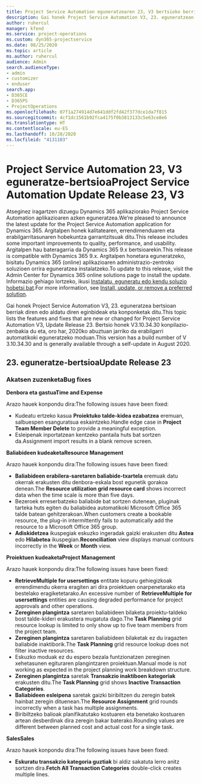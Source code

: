 ```yaml
---
title: Project Service Automation eguneratzearen 23, V3 bertsioko berrikuntzak edo aldaketak
description: Gai honek Project Service Automation V3, 23. eguneratzean erabilgarri dauden eginbideak eta konponketak ditu.
author: ruhercul
manager: kfend
ms.service: project-operations
ms.custom: dyn365-projectservice
ms.date: 08/25/2020
ms.topic: article
ms.author: ruhercul
audience: Admin
search.audienceType:
- admin
- customizer
- enduser
search.app:
- D365CE
- D365PS
- ProjectOperations
ms.openlocfilehash: 07f1a274914d7e641ddf2fd42f377dce1da7f815
ms.sourcegitcommit: 4cf1dc1561b92fca4175f0b3813133c5e63ce8e6
ms.translationtype: HT
ms.contentlocale: eu-ES
ms.lasthandoff: 10/28/2020
ms.locfileid: "4131103"
---
```

# <a name="project-service-automation-update-release-23-v3"></a><span data-ttu-id="6ffc0-103">Project Service Automation 23, V3 eguneratze-bertsioa</span><span class="sxs-lookup"><span data-stu-id="6ffc0-103">Project Service Automation Update Release 23, V3</span></span>

<span data-ttu-id="6ffc0-104">Atseginez iragartzen dizuegu Dynamics 365 aplikaziorako Project Service Automation aplikazioaren azken eguneratzea.</span><span class="sxs-lookup"><span data-stu-id="6ffc0-104">We’re pleased to announce the latest update for the Project Service Automation application for Dynamics 365.</span></span> <span data-ttu-id="6ffc0-105">Argitalpen honek kalitatearen, errendimenduaren eta erabilgarritasunaren hobekuntza garrantzitsuak ditu.</span><span class="sxs-lookup"><span data-stu-id="6ffc0-105">This release includes some important improvements to quality, performance, and usability.</span></span> <span data-ttu-id="6ffc0-106">Argitalpen hau bateragarria da Dynamics 365 9.x bertsioarekin.</span><span class="sxs-lookup"><span data-stu-id="6ffc0-106">This release is compatible with Dynamics 365 9.x.</span></span> <span data-ttu-id="6ffc0-107">Argitalpen honetara eguneratzeko, bisitatu Dynamics 365 (online) aplikazioaren administrazio-zentroko soluzioen orrira eguneratzea instalatzeko.</span><span class="sxs-lookup"><span data-stu-id="6ffc0-107">To update to this release, visit the Admin Center for Dynamics 365 online solutions page to install the update.</span></span> <span data-ttu-id="6ffc0-108">Informazio gehiago lortzeko, ikusi [Instalatu, eguneratu edo kendu soluzio hobetsi bat](https://docs.microsoft.com/power-platform/admin/install-remove-preferred-solution).</span><span class="sxs-lookup"><span data-stu-id="6ffc0-108">For more information, see [Install, update, or remove a preferred solution](https://docs.microsoft.com/power-platform/admin/install-remove-preferred-solution).</span></span>

<span data-ttu-id="6ffc0-109">Gai honek Project Service Automation V3, 23. eguneratzea bertsioan berriak diren edo aldatu diren eginbideak eta konponketak ditu.</span><span class="sxs-lookup"><span data-stu-id="6ffc0-109">This topic lists the features and fixes that are new or changed for Project Service Automation V3, Update Release 23.</span></span> <span data-ttu-id="6ffc0-110">Bertsio honek V3.10.34.30 konpilazio-zenbakia du eta, oro har, 2020ko abuztuan jarriko da erabilgarri automatikoki eguneratzeko moduan.</span><span class="sxs-lookup"><span data-stu-id="6ffc0-110">This version has a build number of V 3.10.34.30 and is generally available through a self-update in August 2020.</span></span>

## <a name="update-release-23"></a><span data-ttu-id="6ffc0-111">23. eguneratze-bertsioa</span><span class="sxs-lookup"><span data-stu-id="6ffc0-111">Update Release 23</span></span>

### <a name="bug-fixes"></a><span data-ttu-id="6ffc0-112">Akatsen zuzenketa</span><span class="sxs-lookup"><span data-stu-id="6ffc0-112">Bug fixes</span></span>

<span data-ttu-id="6ffc0-113">**Denbora eta gastua**</span><span class="sxs-lookup"><span data-stu-id="6ffc0-113">**Time and Expense**</span></span>

<span data-ttu-id="6ffc0-114">Arazo hauek konpondu dira:</span><span class="sxs-lookup"><span data-stu-id="6ffc0-114">The following issues have been fixed:</span></span>
- <span data-ttu-id="6ffc0-115">Kudeatu ertzeko kasua **Proiektuko talde-kidea ezabatzea** eremuan, salbuespen esanguratsua eskaintzeko.</span><span class="sxs-lookup"><span data-stu-id="6ffc0-115">Handle edge case in **Project Team Member Delete** to provide a meaningful exception.</span></span>
- <span data-ttu-id="6ffc0-116">Esleipenak inportatzean kentzeko pantaila huts bat sortzen da.</span><span class="sxs-lookup"><span data-stu-id="6ffc0-116">Assignment import results in a blank remove screen.</span></span>

<span data-ttu-id="6ffc0-117">**Baliabideen kudeaketa**</span><span class="sxs-lookup"><span data-stu-id="6ffc0-117">**Resource Management**</span></span>

<span data-ttu-id="6ffc0-118">Arazo hauek konpondu dira:</span><span class="sxs-lookup"><span data-stu-id="6ffc0-118">The following issues have been fixed:</span></span>

- <span data-ttu-id="6ffc0-119">**Baliabideen erabilera-saretaren baliabide-txartela** eremuak datu okerrak erakusten ditu denbora-eskala bost egunetik gorakoa denean.</span><span class="sxs-lookup"><span data-stu-id="6ffc0-119">The **Resource utilization grid resource card** shows incorrect data when the time scale is more than five days.</span></span>
- <span data-ttu-id="6ffc0-120">Bezeroek erreserbatzeko baliabide bat sortzen dutenean, pluginak tarteka huts egiten du baliabidea automatikoki Microsoft Office 365 talde batean gehitzerakoan.</span><span class="sxs-lookup"><span data-stu-id="6ffc0-120">When customers create a bookable resource, the plug-in intermittently fails to automatically add the resource to a Microsoft Office 365 group.</span></span>
- <span data-ttu-id="6ffc0-121">**Adiskidetzea** ikuspegiak eskuzko ingeradak gaizki erakusten ditu **Astea** edo **Hilabetea** ikuspegian.</span><span class="sxs-lookup"><span data-stu-id="6ffc0-121">**Reconciliation** view displays manual contours incorrectly in the **Week** or **Month** view.</span></span>

<span data-ttu-id="6ffc0-122">**Proiektuen kudeaketa**</span><span class="sxs-lookup"><span data-stu-id="6ffc0-122">**Project Management**</span></span>

<span data-ttu-id="6ffc0-123">Arazo hauek konpondu dira:</span><span class="sxs-lookup"><span data-stu-id="6ffc0-123">The following issues have been fixed:</span></span>

- <span data-ttu-id="6ffc0-124">**RetrieveMultiple for usersettings** entitate kopuru gehiegizkoak errendimendu okerra eragiten ari dira proiektuen onarpenetarako eta bestelako eragiketetarako.</span><span class="sxs-lookup"><span data-stu-id="6ffc0-124">An excessive number of **RetrieveMultiple for usersettings** entities are causing degraded performance for project approvals and other operations.</span></span>
- <span data-ttu-id="6ffc0-125">**Zereginen plangintza** saretaren baliabideen bilaketa proiektu-taldeko bost talde-kideri erakustera mugatuta dago.</span><span class="sxs-lookup"><span data-stu-id="6ffc0-125">The **Task Planning** grid resource lookup is limited to only show up to five team members from the project team.</span></span> 
- <span data-ttu-id="6ffc0-126">**Zereginen plangintza** saretaren baliabideen bilaketak ez du iragazten baliabide inaktiborik.</span><span class="sxs-lookup"><span data-stu-id="6ffc0-126">The **Task Planning** grid resource lookup does not filter inactive resources.</span></span>
- <span data-ttu-id="6ffc0-127">Eskuzko moduak ez du espero bezala funtzionatzen zereginen xehetasunen egituraren plangintzaren proiektuan.</span><span class="sxs-lookup"><span data-stu-id="6ffc0-127">Manual mode is not working as expected in the project planning work breakdown structure.</span></span>
- <span data-ttu-id="6ffc0-128">**Zereginen plangintza** saretak **Transakzio inaktiboen kategoriak** erakusten ditu.</span><span class="sxs-lookup"><span data-stu-id="6ffc0-128">The **Task Planning** grid shows **Inactive Transaction Categories**.</span></span>
- <span data-ttu-id="6ffc0-129">**Baliabideen esleipena** saretak gaizki biribiltzen du zeregin batek hainbat zeregin dituenean.</span><span class="sxs-lookup"><span data-stu-id="6ffc0-129">The **Resource Assignment** grid rounds incorrectly when a task has multiple assignments.</span></span>
- <span data-ttu-id="6ffc0-130">Biribiltzeko balioak planifikatutako kostuaren eta benetako kostuaren artean desberdinak dira zeregin bakar baterako.</span><span class="sxs-lookup"><span data-stu-id="6ffc0-130">Rounding values are different between planned cost and actual cost for a single task.</span></span>

<span data-ttu-id="6ffc0-131">**Sales**</span><span class="sxs-lookup"><span data-stu-id="6ffc0-131">**Sales**</span></span>

<span data-ttu-id="6ffc0-132">Arazo hauek konpondu dira:</span><span class="sxs-lookup"><span data-stu-id="6ffc0-132">The following issues have been fixed:</span></span>

- <span data-ttu-id="6ffc0-133">**Eskuratu transakzio kategoria guztiak** bi aldiz sakatuta lerro anitz sortzen dira.</span><span class="sxs-lookup"><span data-stu-id="6ffc0-133">**Fetch All Transaction Categories** double-click creates multiple lines.</span></span>
